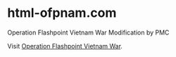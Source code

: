 # html-ofpnam.com

Operation Flashpoint Vietnam War Modification by PMC

Visit [Operation Flashpoint Vietnam War](https://www.ofpnam.com).
